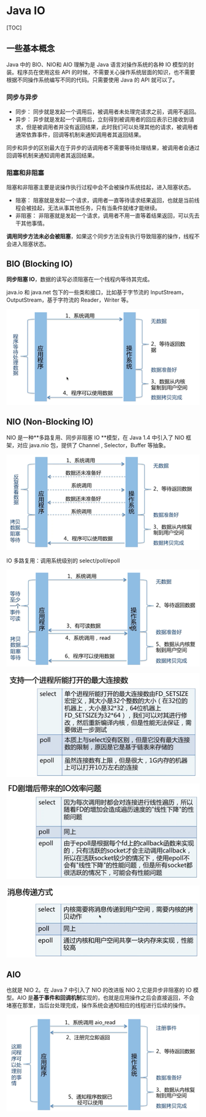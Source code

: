 # Java IO

[TOC]

## 一些基本概念

Java 中的 BIO、NIO和 AIO 理解为是 Java 语言对操作系统的各种 IO 模型的封装。程序员在使用这些 API 的时候，不需要关心操作系统层面的知识，也不需要根据不同操作系统编写不同的代码。只需要使用 Java 的 API 就可以了。

### 同步与异步

- 同步： 同步就是发起一个调用后，被调用者未处理完请求之前，调用不返回。
- 异步： 异步就是发起一个调用后，立刻得到被调用者的回应表示已接收到请求，但是被调用者并没有返回结果，此时我们可以处理其他的请求，被调用者通常依靠事件，回调等机制来通知调用者其返回结果。

同步和异步的区别最大在于异步的话调用者不需要等待处理结果，被调用者会通过回调等机制来通知调用者其返回结果。

### 阻塞和非阻塞

阻塞和非阻塞主要是说操作执行过程中会不会被操作系统挂起，进入阻塞状态。

- 阻塞： 阻塞就是发起一个请求，调用者一直等待请求结果返回，也就是当前线程会被挂起，无法从事其他任务，只有当条件就绪才能继续。
- 非阻塞： 非阻塞就是发起一个请求，调用者不用一直等着结果返回，可以先去干其他事情。

**调用同步方法未必会被阻塞**，如果这个同步方法没有执行导致阻塞的操作，线程不会进入阻塞状态。

## BIO (Blocking IO)

**同步阻塞 IO**，数据的读写必须阻塞在一个线程内等待其完成。

java.io 和 java.net 包下的一些类和接口，比如基于字节流的 InputStream，OutputStream，基于字符流的 Reader，Writer 等。

![](images/20190814131159363_25687.png)

## NIO (Non-Blocking IO)

NIO 是一种**多路复用、同步非阻塞 IO **模型，在 Java 1.4 中引入了 NIO 框架，对应 java.nio 包，提供了 Channel , Selector，Buffer 等抽象。

![](images/20190814131211742_28558.png)

IO 多路复用：调用系统级别的 select/poll/epoll

![](images/20190814131726777_24327.png)

![](images/20190814131912991_30504.png)

![](images/20190814131924867_32729.png)

![](images/20190814131957323_26152.png)

## AIO

也就是 NIO 2。在 Java 7 中引入了 NIO 的改进版 NIO 2,它是异步非阻塞的 IO 模型。AIO 是**基于事件和回调机制**实现的，也就是应用操作之后会直接返回，不会堵塞在那里，当后台处理完成，操作系统会通知相应的线程进行后续的操作。

![](images/20190814132052524_16842.png)
